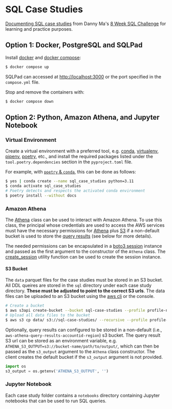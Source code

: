 # SQL Case Studies

[Documenting SQL case studies](https://yangwu1227.github.io/sql-case-studies/) from Danny Ma's [8 Week SQL Challenge](https://8weeksqlchallenge.com/) for learning and practice purposes.

## Option 1: Docker, PostgreSQL and SQLPad 

Install [docker](https://docs.docker.com/get-docker/) and [docker compose](https://docs.docker.com/compose/install/):

```bash
$ docker compose up
```

SQLPad can accessed at [http://localhost:3000](http://localhost:3000) or the port specified in the `compose.yml` file.

Stop and remove the containers with:

```bash
$ docker compose down
```

## Option 2: Python, Amazon Athena, and Jupyter Notebook

### Virtual Environment

Create a virtual environment with a preferred tool, e.g. [conda](https://conda.io/projects/conda/en/latest/user-guide/install/index.html), [virtualenv](https://virtualenv.pypa.io/en/latest/installation.html), [pipenv](https://pipenv.pypa.io/en/latest/#install-pipenv-today), [poetry](https://python-poetry.org/docs/#installation), etc., and install the required packages listed under the `tool.poetry.dependencies` section in the `pyproject.toml` file. 

For example, with [`poetry` & `conda`](https://python-poetry.org/docs/basic-usage/#using-your-virtual-environment), this can be done as follows:

```bash
$ yes | conda create --name sql_case_studies python=3.11
$ conda activate sql_case_studies
# Poetry detects and respects the activated conda environment
$ poetry install --without docs
```

### Amazon Athena

The [Athena](https://yangwu1227.github.io/sql-case-studies/athena_client/#src.athena.Athena) class can be used to interact with Amazon Athena. To use this class, the principal whose credentials are used to access the AWS services must have the necessary permissions for [Athena](https://docs.aws.amazon.com/aws-managed-policy/latest/reference/AmazonAthenaFullAccess.html) plus [S3](https://docs.aws.amazon.com/AmazonS3/latest/userguide/access-policy-language-overview.html) if a non-default bucket is used to store the [query results](https://docs.aws.amazon.com/athena/latest/ug/querying.html#query-results-specify-location) (see below for more details).

The needed permissions can be encapsulated in a [boto3 session](https://boto3.amazonaws.com/v1/documentation/api/latest/guide/session.html) instance and passed as the first argument to the constructor of the `Athena` class. The [create_session](https://yangwu1227.github.io/sql-case-studies/utils/#src.utils.create_session) utility function can be used to create the session instance.

#### S3 Bucket

The `data` parquet files for the case studies must be stored in an S3 bucket. All DDL queires are stored in the `sql` directory under each case study directory. **These must be adjusted to point to the correct S3 urls**. The data files can be uploaded to an S3 bucket using the [aws cli](https://docs.aws.amazon.com/cli/latest/userguide/getting-started-install.html) or the console.

```bash
# Create a bucket
$ aws s3api create-bucket --bucket sql-case-studies --profile profile-name
# Upload all data files to the bucket
$ aws s3 cp data/ s3://sql-case-studies/ --recursive --profile profile-name 
```

Optionally, query results can configured to be stored in a non-default (i.e., `aws-athena-query-results-accountid-region`) s3 bucket. The query result S3 url can be stored as an environment variable, e.g. `ATHENA_S3_OUTPUT=s3://bucket-name/path/to/output/`, which can then be passed as the `s3_output` argument to the `Athena` class constructor. The client creates the default bucket if the `s3_output` argument is not provided.

```python
import os 
s3_output = os.getenv('ATHENA_S3_OUTPUT', '')
```

### Jupyter Notebook

Each case study folder contains a `notebooks` directory containing Jupyter notebooks that can be used to run SQL queries.

